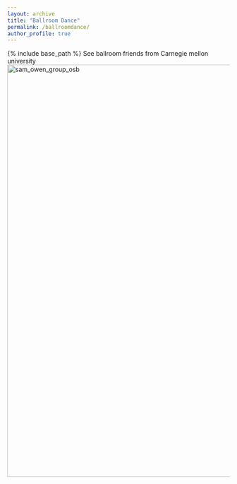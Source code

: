 ```yaml
---
layout: archive
title: "Ballroom Dance"
permalink: /ballroomdance/
author_profile: true
---
```


{% include base_path %}
See ballroom friends from Carnegie mellon university
<img width="935" alt="sam_owen_group_osb" src="https://user-images.githubusercontent.com/66021647/213876262-f6f6a912-2599-4051-9569-02bcf7891fc8.png">
